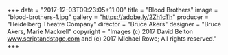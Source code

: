 +++
date = "2017-12-03T09:23:05+11:00"
title = "Blood Brothers"
image = "blood-brothers-1.jpg"
gallery = "https://adobe.ly/2Zh1cTh"
producer = "Heidelberg Theatre Company"
director = "Bruce Akers"
designer = "Bruce Akers, Marie Mackrell"
copyright = "Images (c) 2017 David Belton www.scriptandstage.com and (c) 2017 Michael Rowe; All rights reserved."
+++
